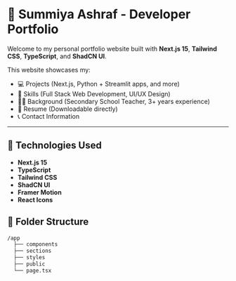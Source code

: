 # 💼 Summiya Ashraf - Developer Portfolio

Welcome to my personal portfolio website built with **Next.js 15**, **Tailwind CSS**, **TypeScript**, and **ShadCN UI**.

This website showcases my:
- 💻 Projects (Next.js, Python + Streamlit apps, and more)
- 🧠 Skills (Full Stack Web Development, UI/UX Design)
- 👩‍🏫 Background (Secondary School Teacher, 3+ years experience)
- 📄 Resume (Downloadable directly)
- 📞 Contact Information

---

## 🔧 Technologies Used

- **Next.js 15**
- **TypeScript**
- **Tailwind CSS**
- **ShadCN UI**
- **Framer Motion**
- **React Icons**



## 📁 Folder Structure

```bash
/app
  ├── components
  ├── sections
  ├── styles
  ├── public
  └── page.tsx
